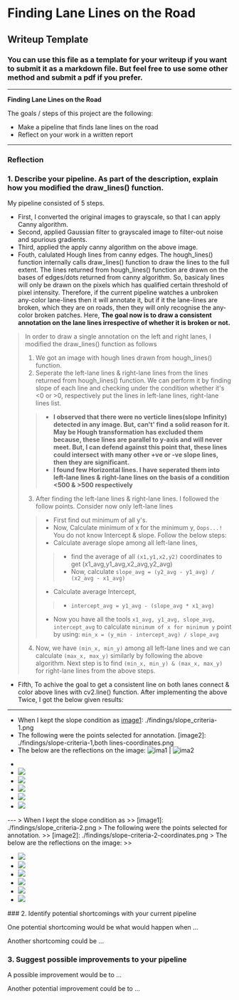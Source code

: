 # **Finding Lane Lines on the Road** 

## Writeup Template

### You can use this file as a template for your writeup if you want to submit it as a markdown file. But feel free to use some other method and submit a pdf if you prefer.

---

**Finding Lane Lines on the Road**

The goals / steps of this project are the following:
* Make a pipeline that finds lane lines on the road
* Reflect on your work in a written report


[//]: # (Image References)

[image1]: ./examples/grayscale.jpg "Grayscale"

---

### Reflection

### 1. Describe your pipeline. As part of the description, explain how you modified the draw_lines() function.

My pipeline consisted of 5 steps. 
* First, I converted the original images to grayscale, so that I can apply Canny algorithm.
* Second, applied Gaussian filter to grayscaled image to filter-out noise and spurious gradients.
* Third, applied the apply canny algorithm on the above image.
* Fouth, calulated Hough lines from canny edges. The hough_lines() function internally calls draw_lines() function to draw the   lines to the full extent. The lines returned from hough_lines() function are drawn on the bases of edges/dots
   returned from canny algorithm. So, basicaly lines will only be drawn on the pixels which has qualified certain threshold
   of pixel intensity. Therefore, if the current pipeline watches a unbroken any-color lane-lines then it will annotate
   it, but if it the lane-lines are broken, which they are on roads, then they will only recognise the any-color broken
   patches. Here, **The goal now is to draw a consistent annotation on the lane lines irrespective of whether it is broken or not.**
> In order to draw a single annotation on the left and right lanes, I modified the draw_lines() function as follows
> 1. We got an image with hough lines drawn from hough_lines() function. 
> 2. Seperate the left-lane lines & right-lane lines from the lines returned from hough_lines() function. We can perform 
   it by finding slope of each line and checking under the condition whether it's <0 or >0, respectively put the lines
   in left-lane lines, right-lane lines list.
>> *  **I observed that there were no verticle lines(slope Infinity) detected in any image. But, can't' find a solid reason           for it.
      May be Hough transformation has excluded them because, these lines are parallel to y-axis and will never meet.
      But, I can defend against this point that, these lines could intersect with many other +ve or -ve slope lines,
      then they are significant.**
>> * **I found few Horizontal lines. I have seperated them into left-lane lines & right-lane lines on the basis of a 
      condition <500 & >500 respectively**
> 3. After finding the left-lane lines & right-lane lines. I followed the follow points. Consider now only left-lane lines
>>  * First find out minimum of all y's.
>>  * Now, Calculate minimum of x for the minimum y, `Oops...!` You do not know Intercept & slope. Follow the below steps:
>>  * Calculate average slope among all left-lane lines,
>>>   *  find the average of all `(x1,y1,x2,y2)` coordinates to get (x1_avg,y1_avg,x2_avg,y2_avg)
>>>   *  Now, calculate `slope_avg = (y2_avg - y1_avg) / (x2_avg - x1_avg)`
>>  * Calculate average Intercept,
>>>    *  `intercept_avg = y1_avg - (slope_avg * x1_avg)`
>>  * Now you have all the tools `x1_avg, y1_avg, slope_avg, intercept_avg` to calculate `minimum of x for minimum y` point by       using:
         `min_x = (y_min - intercept_avg) / slope_avg`
> 4. Now, we have `(min_x, min_y)` among all left-lane lines and we can calculate `(max_x, max_y)` similarly by following the
   above algorithm.
   Next step is to find `(min_x, min_y) & (max_x, max_y)` for right-lane lines from the above steps.
* Fifth, To achive the goal to get a consistent line on both lanes connect & color above lines with cv2.line() function.
After implementing the above Twice, I got the below given results:
---
* When I kept the slope condition as 
[image1]: ./findings/slope_criteria-1.png
* The following were the points selected for annotation.
[image2]: ./findings/slope-criteria-1,both lines-coordinates.png
* The below are the reflections on the image:
![ima1](findings/slope-criterion-1/solidWhiteCurve_output.jpg)  |  ![ima2](findings/slope-criterion-1/solidWhiteRight_output.jpg)
<ul>
    <li><img src=""></li>
    <li><img src="findings/slope-criterion-1/solidWhiteRight_output.jpg"></li>
    <li><img src="findings/slope-criterion-1/solidYellowCurve2_output.jpg"></li>
    <li><img src="findings/slope-criterion-1/solidYellowCurve_output.jpg"></li>
    <li><img src="findings/slope-criterion-1/solidYellowLeft_output.jpg"></li>
    <li><img src="findings/slope-criterion-1/whiteCarLaneSwitch_output.jpg"></li>
</ul>
---
>  When I kept the slope condition as 
>> [image1]: ./findings/slope_criteria-2.png
> The following were the points selected for annotation.
>> [image2]: ./findings/slope-criteria-2-coordinates.png
> The below are the reflections on the image:
>> 
<ul>
    <li><img src="findings/slope-Criterion-2/solidWhiteCurve_output.jpg"></li>
    <li><img src="findings/slope-Criterion-2/solidWhiteRight_output.jpg"></li>
    <li><img src="findings/slope-Criterion-2/solidYellowCurve2_output.jpg"></li>
    <li><img src="findings/slope-Criterion-2/solidYellowCurve_output.jpg"></li>
    <li><img src="findings/slope-Criterion-2/solidYellowLeft_output.jpg"></li>
    <li><img src="findings/slope-Criterion-2/whiteCarLaneSwitch_output.jpg"></li>
</ul>
### 2. Identify potential shortcomings with your current pipeline


One potential shortcoming would be what would happen when ... 

Another shortcoming could be ...


### 3. Suggest possible improvements to your pipeline

A possible improvement would be to ...

Another potential improvement could be to ...

